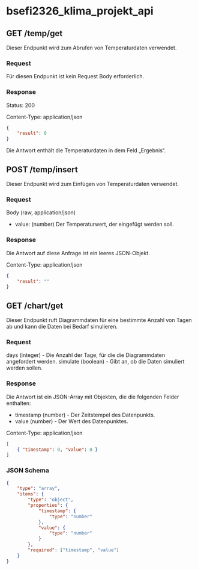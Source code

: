 # bsefi2326_klima_projekt_api
## GET /temp/get

Dieser Endpunkt wird zum Abrufen von Temperaturdaten verwendet.
### Request
Für diesen Endpunkt ist kein Request Body erforderlich.

### Response

Status: 200

Content-Type: application/json
```json
{
    "result": 0
}
```

Die Antwort enthält die Temperaturdaten in dem Feld „Ergebnis“.


## POST /temp/insert

Dieser Endpunkt wird zum Einfügen von Temperaturdaten verwendet.
### Request
Body (raw, application/json)
* value: (number) Der Temperaturwert, der eingefügt werden soll.



### Response

Die Antwort auf diese Anfrage ist ein leeres JSON-Objekt.

Content-Type: application/json
```json
{
    "result": ""
}
```


## GET /chart/get

Dieser Endpunkt ruft Diagrammdaten für eine bestimmte Anzahl von Tagen ab und kann die Daten bei Bedarf simulieren.
### Request
days (integer) - Die Anzahl der Tage, für die die Diagrammdaten angefordert werden.
simulate (boolean) - Gibt an, ob die Daten simuliert werden sollen.

### Response

Die Antwort ist ein JSON-Array mit Objekten, die die folgenden Felder enthalten:
* timestamp (number) - Der Zeitstempel des Datenpunkts.
* value (number) - Der Wert des Datenpunktes.



Content-Type: application/json
```json
[
    { "timestamp": 0, "value": 0 }
]
```

### JSON Schema
```json
{
    "type": "array",
    "items": {
        "type": "object",
        "properties": {
            "timestamp": {
                "type": "number"
            },
            "value": {
                "type": "number"
            }
        },
        "required": ["timestamp", "value"]
    }
}
```